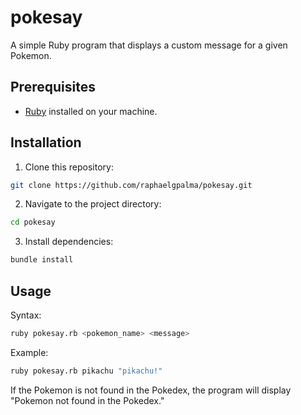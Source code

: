 # pokesay

A simple Ruby program that displays a custom message for a given Pokemon.

## Prerequisites

- [Ruby](https://www.ruby-lang.org/en/documentation/installation/) installed on your machine.

## Installation

1. Clone this repository:

```bash
git clone https://github.com/raphaelgpalma/pokesay.git
```

2. Navigate to the project directory:

 ```bash
 cd pokesay
 ```

3. Install dependencies:

 ```bash
 bundle install
 ```

## Usage

Syntax:

 ```bash
 ruby pokesay.rb <pokemon_name> <message>
 ```

Example:

 ```bash
 ruby pokesay.rb pikachu "pikachu!"
 ```

If the Pokemon is not found in the Pokedex, 
the program will display "Pokemon not found in the Pokedex."


